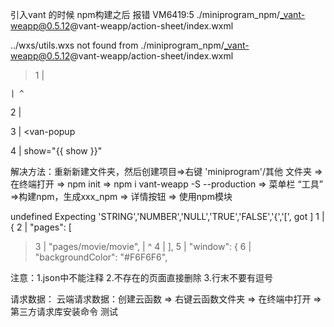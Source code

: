 引入vant 的时候 npm构建之后 报错
VM6419:5 ./miniprogram_npm/_vant-weapp@0.5.12@vant-weapp/action-sheet/index.wxml

../wxs/utils.wxs not found from ./miniprogram_npm/_vant-weapp@0.5.12@vant-weapp/action-sheet/index.wxml

> 1 | <wxs src="../wxs/utils.wxs" module="utils" />

    | ^

  2 | 

  3 | <van-popup

  4 |   show="{{ show }}"

  解决方法：重新新建文件夹，然后创建项目=>右键 'miniprogram'/其他 文件夹 => 在终端打开 => npm init => npm i vant-weapp -S --production => 菜单栏 “工具” =>构建npm，生成xxx_npm => 详情按钮 => 使用npm模块

undefined
Expecting 'STRING','NUMBER','NULL','TRUE','FALSE','{','[', got ]
  1 | {
  2 |   "pages": [
> 3 |     "pages/movie/movie",
    |                       ^
  4 |   ],
  5 |   "window": {
  6 |     "backgroundColor": "#F6F6F6",


  注意：1.json中不能注释
        2.不存在的页面直接删除
        3.行末不要有逗号

请求数据：
  云端请求数据：创建云函数 => 右键云函数文件夹 => 在终端中打开 => 第三方请求库安装命令 
  测试